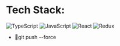 # Tech Stack:
![TypeScript](https://img.shields.io/badge/typescript-pink.svg?style=for-the-badge&logo=typescript&logoColor=black) ![JavaScript](https://img.shields.io/badge/javascript-%23323330.svg?style=for-the-badge&logo=javascript&logoColor=white)
![React](https://img.shields.io/badge/react-%23323330.svg?style=for-the-badge&logo=react&logoColor=white) ![Redux](https://img.shields.io/badge/redux-pink.svg?style=for-the-badge&logo=redux&logoColor=black)
- 🔫git push --force
